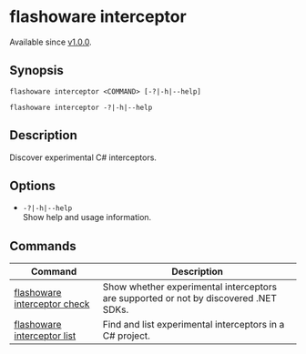 # flashoware interceptor

Available since [v1.0.0].

## Synopsis
```console
flashoware interceptor <COMMAND> [-?|-h|--help]

flashoware interceptor -?|-h|--help
```

## Description

Discover experimental C# interceptors.

## Options

- `-?|-h|--help`  
Show help and usage information.

## Commands

| Command | Description |
| --- | --- |
| [flashoware interceptor check](./flashoware-interceptor-check.md) | Show whether experimental interceptors are supported or not by discovered .NET SDKs. |
| [flashoware interceptor list](./flashoware-interceptor-list.md) | Find and list experimental interceptors in a C# project. |

[v1.0.0]: ../CHANGELOG.md#vNext
